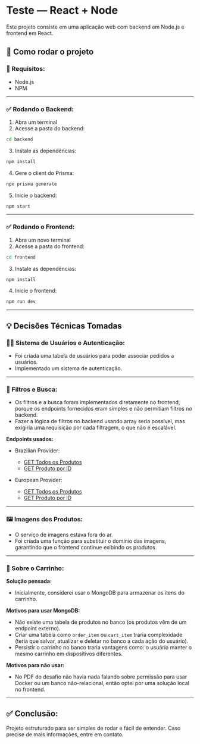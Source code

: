 
# Teste — React + Node

Este projeto consiste em uma aplicação web com backend em Node.js e frontend em React.

## 🚀 Como rodar o projeto

### 📌 Requisitos:

- Node.js
- NPM

---

### ✅ Rodando o Backend:

1. Abra um terminal
2. Acesse a pasta do backend:

```bash
cd backend
```

3. Instale as dependências:

```bash
npm install
```

4. Gere o client do Prisma:

```bash
npx prisma generate
```

5. Inicie o backend:

```bash
npm start
```

---

### ✅ Rodando o Frontend:

1. Abra um novo terminal
2. Acesse a pasta do frontend:

```bash
cd frontend
```

3. Instale as dependências:

```bash
npm install
```

4. Inicie o frontend:

```bash
npm run dev
```

---

## 💡 Decisões Técnicas Tomadas

### 🧑‍💻 Sistema de Usuários e Autenticação:

- Foi criada uma tabela de usuários para poder associar pedidos a usuários.
- Implementado um sistema de autenticação.

---

### 🔎 Filtros e Busca:

- Os filtros e a busca foram implementados diretamente no frontend, porque os endpoints fornecidos eram simples e não permitiam filtros no backend.
- Fazer a lógica de filtros no backend usando array seria possível, mas exigiria uma requisição por cada filtragem, o que não é escalável.

**Endpoints usados:**

- Brazilian Provider:  
  - [GET Todos os Produtos](http://616d6bdb6dacbb001794ca17.mockapi.io/devnology/brazilian_provider)  
  - [GET Produto por ID](http://616d6bdb6dacbb001794ca17.mockapi.io/devnology/brazilian_provider/:id)

- European Provider:  
  - [GET Todos os Produtos](http://616d6bdb6dacbb001794ca17.mockapi.io/devnology/european_provider)  
  - [GET Produto por ID](http://616d6bdb6dacbb001794ca17.mockapi.io/devnology/european_provider/:id)

---

### 🖼️ Imagens dos Produtos:

- O serviço de imagens estava fora do ar.
- Foi criada uma função para substituir o domínio das imagens, garantindo que o frontend continue exibindo os produtos.

---

### 🛒 Sobre o Carrinho:

**Solução pensada:**  
- Inicialmente, considerei usar o MongoDB para armazenar os itens do carrinho.

**Motivos para usar MongoDB:**  
- Não existe uma tabela de produtos no banco (os produtos vêm de um endpoint externo).
- Criar uma tabela como `order_item` ou `cart_item` traria complexidade (teria que salvar, atualizar e deletar no banco a cada ação do usuário).
- Persistir o carrinho no banco traria vantagens como: o usuário manter o mesmo carrinho em dispositivos diferentes.

**Motivos para não usar:**  
- No PDF do desafio não havia nada falando sobre permissão para usar Docker ou um banco não-relacional, então optei por uma solução local no frontend.

---

## ✅ Conclusão:

Projeto estruturado para ser simples de rodar e fácil de entender. Caso precise de mais informações, entre em contato.
